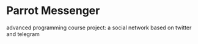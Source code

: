 # Parrot Messenger
advanced programming course project: 
a social network based on twitter and telegram

